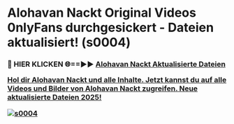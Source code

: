 # Alohavan Nackt Original Videos 0nlyFans durchgesickert - Dateien aktualisiert! (s0004)

<h3>🔴 HIER KLICKEN 🌐==►► <a href="https://tinyurl.com/h6vf6nb8" rel="nofollow">Alohavan Nackt Aktualisierte Dateien

Hol dir Alohavan Nackt und alle Inhalte. Jetzt kannst du auf alle Videos und Bilder von Alohavan Nackt zugreifen. Neue aktualisierte Dateien 2025!

[![s0004](https://i.imgur.com/sD4kR3V.gif)](https://tinyurl.com/h6vf6nb8)
